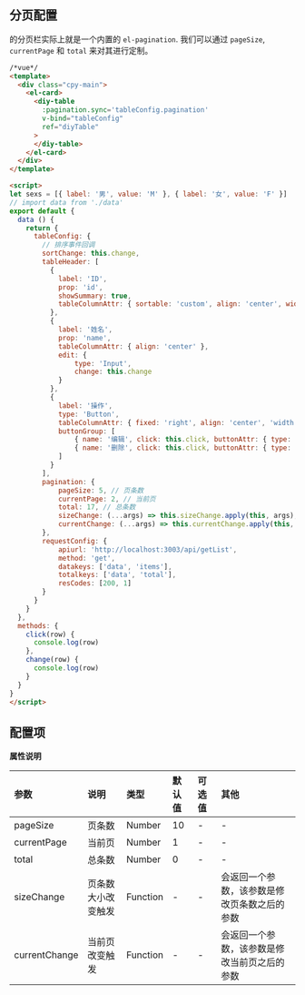 ## 分页配置
的分页栏实际上就是一个内置的 `el-pagination`. 我们可以通过 `pageSize`, `currentPage` 和 `total` 来对其进行定制。

```html
/*vue*/
<template>
  <div class="cpy-main">
    <el-card>
      <diy-table
        :pagination.sync='tableConfig.pagination'
        v-bind="tableConfig"
        ref="diyTable"
      >
      </diy-table>
    </el-card>
  </div>
</template>

<script>
let sexs = [{ label: '男', value: 'M' }, { label: '女', value: 'F' }]
// import data from './data'
export default {
  data () {
    return {
      tableConfig: {
        // 排序事件回调
        sortChange: this.change,
        tableHeader: [
          {
            label: 'ID',
            prop: 'id',
            showSummary: true,
            tableColumnAttr: { sortable: 'custom', align: 'center', width: '80' }
          },
          {
            label: '姓名',
            prop: 'name',
            tableColumnAttr: { align: 'center' },
            edit: {
                type: 'Input',
                change: this.change
            }
          },
          {
            label: '操作',
            type: 'Button',
            tableColumnAttr: { fixed: 'right', align: 'center', 'width': '250px' },
            buttonGroup: [
                { name: '编辑', click: this.click, buttonAttr: { type: 'primary' }, hidKey: 'buttonHid' },
                { name: '删除', click: this.click, buttonAttr: { type: 'danger' } }
            ]
          }
        ],
        pagination: {
            pageSize: 5, // 页条数
            currentPage: 2, // 当前页
            total: 17, // 总条数
            sizeChange: (...args) => this.sizeChange.apply(this, args), // 页条数大小改变触发
            currentChange: (...args) => this.currentChange.apply(this, args) // 当前页改变触发
        },
        requestConfig: {
            apiurl: 'http://localhost:3003/api/getList',
            method: 'get',
            datakeys: ['data', 'items'],
            totalkeys: ['data', 'total'],
            resCodes: [200, 1]
        }
      }
    }
  },
  methods: {
    click(row) {
      console.log(row)
    },
    change(row) {
      console.log(row)
    }
  }
}
</script>
```

## 配置项
**属性说明**

| 参数 | 说明 | 类型 | 默认值 | 可选值 | 其他 |
| :------------ | :------------ | :------------ | :------------ | :------------ | :------------ |
| pageSize | 页条数 | Number | 10 | - | - |
| currentPage | 当前页 | Number | 1 | - | - |
| total | 总条数 | Number | 0 | - | - |
| sizeChange | 页条数大小改变触发 | Function | - | - | 会返回一个参数，该参数是修改页条数之后的参数 |
| currentChange | 当前页改变触发 | Function | - | - | 会返回一个参数，该参数是修改当前页之后的参数 |